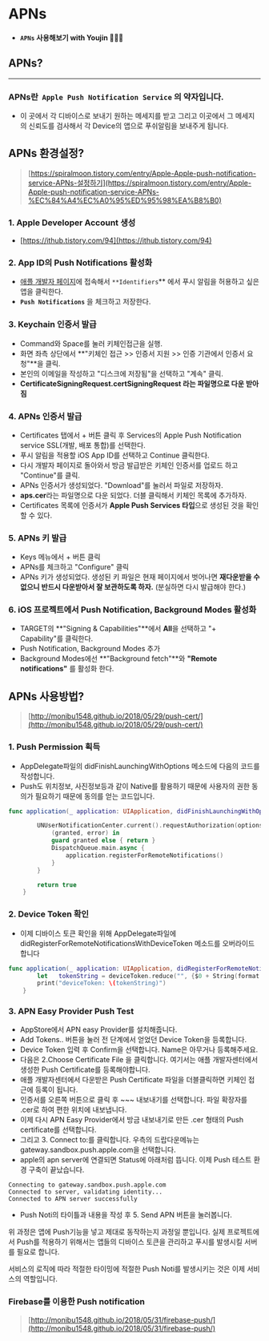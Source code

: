 # **APNs**

- #### ```APNs``` 사용해보기 with Youjin 👩🏻‍💻

## APNs?

---

### **APNs**란  `Apple Push Notification Service` 의 약자입니다.

- 이 곳에서 각 디바이스로 보내기 원하는 메세지를 받고 그리고 이곳에서 그 메세지의 신뢰도를 검사해서 각 Device의 앱으로 푸쉬알림을 보내주게 됩니다.

## APNs 환경설정?

> [https://spiralmoon.tistory.com/entry/Apple-Apple-push-notification-service-APNs-설정하기](https://spiralmoon.tistory.com/entry/Apple-Apple-push-notification-service-APNs-%EC%84%A4%EC%A0%95%ED%95%98%EA%B8%B0)


### 1. Apple Developer Account 생성

- [https://ithub.tistory.com/94](https://ithub.tistory.com/94)

### 2. App ID의 Push Notifications 활성화

- [애플 개발자 페이지](https://developer.apple.com/account/resources/identifiers/list)에 접속해서 `**Identifiers`** 에서 푸시 알림을 허용하고 싶은 앱을 클릭한다.
- **`Push Notifications`** 을 체크하고 저장한다.

### 3.  Keychain 인증서 발급

- Command와 Space를 눌러 키체인접근을 실행.
- 화면 좌측 상단에서 **"키체인 접근 >> 인증서 지원 >> 인증 기관에서 인증서 요청"**을 클릭.
- 본인의 이메일을 작성하고 "디스크에 저장됨"을 선택하고 "계속" 클릭.
- **CertificateSigningRequest.certSigningRequest 라는 파일명으로 다운 받아짐**

### 4. APNs 인증서 발급

- Certificates 탭에서 + 버튼 클릭 후 Services의 Apple Push Notification service SSL(개발, 배포 통합)를 선택한다.
- 푸시 알림을 적용할 iOS App ID를 선택하고 Continue 클릭한다.
- 다시 개발자 페이지로 돌아와서 방금 발급받은 키체인 인증서를 업로드 하고 "Continue"를 클릭.
- APNs 인증서가 생성되었다. "Download"를 눌러서 파일로 저장하자.
- **aps.cer**라는 파일명으로 다운 되었다. 더블 클릭해서 키체인 목록에 추가하자.
- Certificates 목록에 인증서가 **Apple Push Services 타입**으로 생성된 것을 확인할 수 있다.

### 5. APNs 키 발급

- Keys 메뉴에서 + 버튼 클릭
- APNs를 체크하고 "Configure" 클릭
- APNs 키가 생성되었다. 생성된 키 파일은 현재 페이지에서 벗어나면 **재다운받을 수 없으니 반드시 다운받아서 잘 보관하도록 하자.** (분실하면 다시 발급해야 한다.)

### 6. iOS 프로젝트에서 Push Notification, Background Modes 활성화

- TARGET의 **"Signing & Capabilities"**에서 **All**을 선택하고 "+ Capability"를 클릭한다.
- Push Notification, Background Modes 추가
- Background Modes에선 **"Background fetch"**와 **"Remote notifications"** 를 활성화 한다.

## APNs 사용방법?

> [http://monibu1548.github.io/2018/05/29/push-cert/](http://monibu1548.github.io/2018/05/29/push-cert/)


### 1. Push Permission 획득

- AppDelegate파일의 didFinishLaunchingWithOptions 메소드에 다음의 코드를 작성합니다.
- Push도 위치정보, 사진정보등과 같이 Native를 활용하기 때문에 사용자의 권한 동의가 필요하기 때문에 동의를 얻는 코드입니다.

```swift
func application(_ application: UIApplication, didFinishLaunchingWithOptions launchOptions: [UIApplicationLaunchOptionsKey: Any]?) -> Bool {

        UNUserNotificationCenter.current().requestAuthorization(options: [.alert, .sound, .badge]) {
            (granted, error) in
            guard granted else { return }
            DispatchQueue.main.async {
                application.registerForRemoteNotifications()
            }
        }

        return true
    }
```

### 2. Device Token 확인

- 이제 디바이스 토큰 확인을 위해 AppDelegate파일에 didRegisterForRemoteNotificationsWithDeviceToken 메소드를 오버라이드 합니다

```swift
func application(_ application: UIApplication, didRegisterForRemoteNotificationsWithDeviceToken deviceToken: Data) {
        let   tokenString = deviceToken.reduce("", {$0 + String(format: "%02X", $1)})
        print("deviceToken: \(tokenString)")
    }
```

### 3. APN Easy Provider Push Test

- AppStore에서 APN easy Provider를 설치해줍니다.
- Add Tokens.. 버튼을 눌러 전 단계에서 얻었던 Device Token을 등록합니다.
- Device Token 입력 후 Confirm을 선택합니다. Name은 아무거나 등록해주세요.
- 다음은 2.Choose Certificate File 을 클릭합니다. 여기서는 애플 개발자센터에서 생성한 Push Certificate를 등록해야합니다.
- 애플 개발자센터에서 다운받은 Push Certificate 파일을 더블클릭하면 키체인 접근에 등록이 됩니다.
- 인증서를 오른쪽 버튼으로 클릭 후 ~~~ 내보내기를 선택합니다. 파일 확장자를 .cer로 하여 편한 위치에 내보냅니다.
- 이제 다시 APN Easy Provider에서 방금 내보내기로 만든 .cer 형태의 Push certificate를 선택합니다.
- 그리고 3. Connect to:를 클릭합니다. 우측의 드랍다운메뉴는 gateway.sandbox.push.apple.com을 선택합니다.
- apple의 apn server에 연결되면 Status에 아래처럼 뜹니다. 이제 Push 테스트 환경 구축이 끝났습니다.

```
Connecting to gateway.sandbox.push.apple.com
Connected to server, validating identity...
Connected to APN server successfully

```

- Push Noti의 타이틀과 내용을 작성 후 5. Send APN 버튼을 눌러봅니다.

위 과정은 앱에 Push기능을 넣고 제대로 동작하는지 과정일 뿐입니다.
실제 프로젝트에서 Push를 적용하기 위해서는 앱들의 디바이스 토큰을 관리하고 푸시를 발생시킬 서버를 필요로 합니다.

서비스의 로직에 따라 적절한 타이밍에 적절한 Push Noti를 발생시키는 것은 이제 서비스의 역할입니다.

### Firebase를 이용한 Push notification

> [http://monibu1548.github.io/2018/05/31/firebase-push/](http://monibu1548.github.io/2018/05/31/firebase-push/)